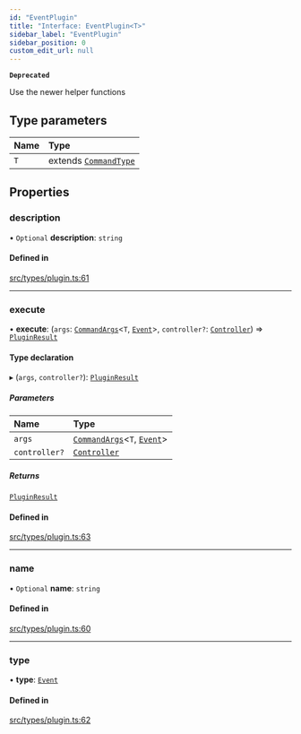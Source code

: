 ```yaml
---
id: "EventPlugin"
title: "Interface: EventPlugin<T>"
sidebar_label: "EventPlugin"
sidebar_position: 0
custom_edit_url: null
---
```


**`Deprecated`**

Use the newer helper functions

## Type parameters

| Name | Type |
| :------ | :------ |
| `T` | extends [`CommandType`](../enums/CommandType.md) |

## Properties

### description

• `Optional` **description**: `string`

#### Defined in

[src/types/plugin.ts:61](https://github.com/sern-handler/handler/blob/33f1446/src/types/plugin.ts#L61)

___

### execute

• **execute**: (`args`: [`CommandArgs`](../modules.md#commandargs)<`T`, [`Event`](../enums/PluginType.md#event)\>, `controller?`: [`Controller`](Controller.md)) => [`PluginResult`](../modules.md#pluginresult)

#### Type declaration

▸ (`args`, `controller?`): [`PluginResult`](../modules.md#pluginresult)

##### Parameters

| Name | Type |
| :------ | :------ |
| `args` | [`CommandArgs`](../modules.md#commandargs)<`T`, [`Event`](../enums/PluginType.md#event)\> |
| `controller?` | [`Controller`](Controller.md) |

##### Returns

[`PluginResult`](../modules.md#pluginresult)

#### Defined in

[src/types/plugin.ts:63](https://github.com/sern-handler/handler/blob/33f1446/src/types/plugin.ts#L63)

___

### name

• `Optional` **name**: `string`

#### Defined in

[src/types/plugin.ts:60](https://github.com/sern-handler/handler/blob/33f1446/src/types/plugin.ts#L60)

___

### type

• **type**: [`Event`](../enums/PluginType.md#event)

#### Defined in

[src/types/plugin.ts:62](https://github.com/sern-handler/handler/blob/33f1446/src/types/plugin.ts#L62)
